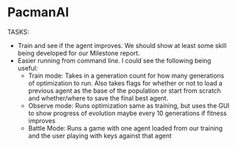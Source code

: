 # PacmanAI

TASKS:
- Train and see if the agent improves.  We should show at least some skill being developed for our Milestone report.
- Easier running from command line.  I could see the following being useful:
    - Train mode: Takes in a generation count for how many generations of optimization to run.  Also takes flags for whether or not to load a previous agent as the base of the population or start from scratch and whether/where to save the final best agent.
    - Observe mode: Runs optimization same as training, but uses the GUI to show progress of evolution maybe every 10 generations if fitness improves
    - Battle Mode: Runs a game with one agent loaded from our training and the user playing with keys against that agent